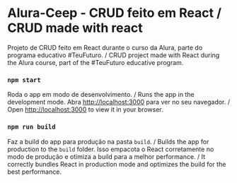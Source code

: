 # Alura-Ceep - CRUD feito em React / CRUD made with react

Projeto de CRUD feito em React durante o curso da Alura, parte do programa educativo #TeuFuturo. / CRUD project made with React during the Alura course, part of the #TeuFuturo educative program.

### `npm start`

Roda o app em modo de desenvolvimento. / Runs the app in the development mode.
Abra [http://localhost:3000](http://localhost:3000) para ver no seu navegador. / Open [http://localhost:3000](http://localhost:3000) to view it in your browser. 


### `npm run build`

Faz a build do app para produção na pasta `build`. / Builds the app for production to the `build` folder.
Isso empacota o React corretamente no modo de produção e otimiza a build para a melhor performance. / It correctly bundles React in production mode and optimizes the build for the best performance.